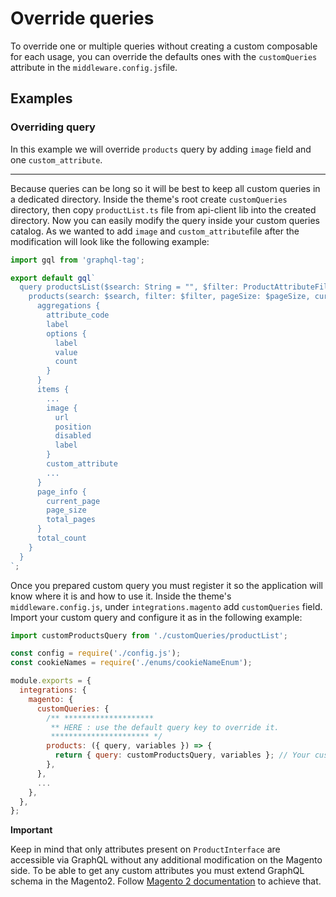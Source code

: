 # Override queries

To override one or multiple queries without creating a custom composable for each usage, you can override the defaults ones with the `customQueries` attribute in the `middleware.config.js`file.

## Examples

### Overriding query
In this example we will override `products` query by adding `image` field and one `custom_attribute`.

---
Because queries can be long so it will be best to keep all custom queries in a dedicated directory.
Inside the theme's root create `customQueries` directory, then copy `productList.ts` file from api-client lib into the created directory. Now you can easily modify the query inside your custom queries catalog. As we wanted to add `image` and `custom_attribute`file after the modification will look like the following example:
```typescript
import gql from 'graphql-tag';

export default gql`
  query productsList($search: String = "", $filter: ProductAttributeFilterInput, $pageSize: Int = 10, $currentPage: Int = 1, $sort: ProductAttributeSortInput) {
    products(search: $search, filter: $filter, pageSize: $pageSize, currentPage: $currentPage, sort: $sort) {
      aggregations {
        attribute_code
        label
        options {
          label
          value
          count
        }
      }
      items {
        ...
        image {
          url
          position
          disabled
          label
        }
        custom_attribute
        ...
      }
      page_info {
        current_page
        page_size
        total_pages
      }
      total_count
    }
  }
`;

```

Once you prepared custom query you must register it so the application will know where it is and how to use it. Inside the theme's `middleware.config.js`, under `integrations.magento` add `customQueries` field. Import your custom query and configure it as in the following example:

```js
import customProductsQuery from './customQueries/productList';

const config = require('./config.js');
const cookieNames = require('./enums/cookieNameEnum');

module.exports = {
  integrations: {
    magento: {
      customQueries: {
        /** ********************
         ** HERE : use the default query key to override it.
         ********************** */
        products: ({ query, variables }) => {
          return { query: customProductsQuery, variables }; // Your custom query
        },
      },
      ...
    },
  },
};


```

**Important**

Keep in mind that only attributes present on `ProductInterface` are accessible via GraphQL without any additional modification on the Magento side. To be able to get any custom attributes you must extend GraphQL schema in the Magento2. Follow [Magento 2 documentation](https://devdocs.magento.com/guides/v2.4/graphql/develop/extend-existing-schema.html) to achieve that.


